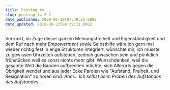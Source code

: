 ```yaml
---
title: Posting to...
slug: posting-to-2-2
date_published: 2009-06-19T07:39:25.000Z
date_updated: 2018-08-22T09:39:21.000Z
---
```


Verrückt, im Zuge dieser ganzen Meinungsfreiheit und Eigenständigkeit und dem Ruf nach mehr *Empowerment* sowie Selbsthilfe wäre ich gern mal wieder richtig fest in enge Strukturen integriert, wünschte mir, ich müsste zu gewissen Uhrzeiten aufstehen, zeitnah gewaschen sein und pünktlich frühstücken weil es sonst nichts mehr gibt. Wunschdenken, weil die gesamte Welt die Banden aufbrechen möchte, sich Allerorts gegen die Obrigkeit wendet und aus jeder Ecke Parolen wie "Aufstand, Freiheit, und Resignation" zu hören sind.
*Ähm... Ich selbst beim Proben des Aufstandes des Aufstandes...*
